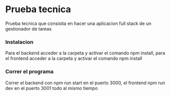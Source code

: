 # Prueba tecnica 
Prueba tecnica que consistia en hacer una aplicacion full stack de un gestionador de tareas

### Instalacion
Para el backend acceder a la carpeta y activar el comando npm install, para el frontend acceder a la carpeta y activar el comando npm install

### Correr el programa
Correr el backend con npm run start en el puerto 3000, el frontend npm run dev en el puerto 3001 todo al mismo tiempo

